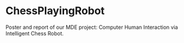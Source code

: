 # ChessPlayingRobot
Poster and report of our MDE project: Computer Human Interaction via Intelligent Chess Robot.
